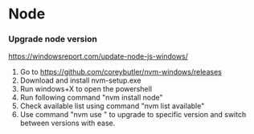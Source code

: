# Node

### Upgrade node version
https://windowsreport.com/update-node-js-windows/

1. Go to https://github.com/coreybutler/nvm-windows/releases
2. Download and install nvm-setup.exe
3. Run windows+X to open the powershell
4. Run following command "nvm install node"
5. Check available list using command "nvm list available"
6. Use command "nvm use <version>" to upgrade to specific version and switch between versions with ease.
